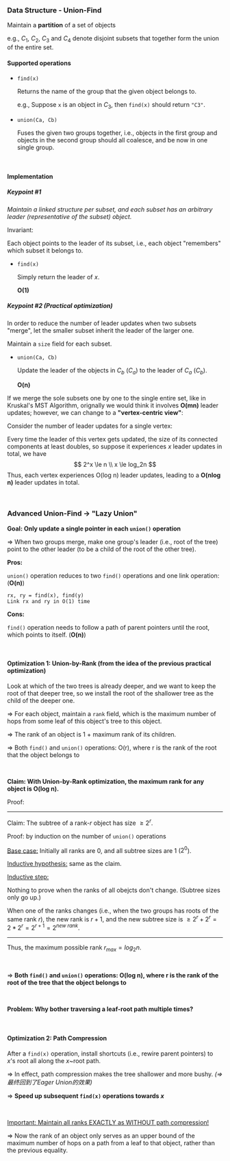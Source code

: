 ### Data Structure - Union-Find

Maintain a **partition** of a set of objects

e.g., $C_1$, $C_2$, $C_3$ and $C_4$ denote disjoint subsets that together form the union of the entire set.

#### Supported operations

* ``find(x)``

  Returns the name of the group that the given object belongs to.

  e.g., Suppose ``x`` is an object in $C_3$, then ``find(x)`` should return ``"C3"``.


* ``union(Ca, Cb)``

  Fuses the given two groups together, i.e., objects in the first group and objects in the second group should all coalesce, and be now in one single group.

<br>

#### Implementation

##### Keypoint #1

*Maintain a linked structure per subset, and each subset has an arbitrary leader (representative of the subset) object.*

Invariant:

Each object points to the leader of its subset, i.e., each object "remembers" which subset it belongs to.

* ``find(x)``

  Simply return the leader of $x$.

  **O(1)**

##### Keypoint #2 (Practical optimization)

In order to reduce the number of leader updates when two subsets "merge", let the smaller subset inherit the leader of the larger one.

Maintain a ``size`` field for each subset.

* ``union(Ca, Cb)``

  Update the leader of the objects in $C_b$ ($C_a$) to the leader of $C_a$ ($C_b$).

  **O(n)**

If we merge the sole subsets one by one to the single entire set, like in Kruskal's MST Algorithm, orignally we would think it involves **O(mn)** leader updates; however, we can change to a **"vertex-centric view"**:

Consider the number of leader updates for a single vertex:

Every time the leader of this vertex gets updated, the size of its connected components at least doubles, so suppose it experiences $x$ leader updates in total, we have
$$
2^x \le n \\
x \le log_2n
$$
Thus, each vertex experiences O(log n) leader updates, leading to a **O(nlog n)** leader updates in total.

<br>

### Advanced Union-Find -> "Lazy Union"

**Goal: Only update a single pointer in each ``union()`` operation**

=> When two groups merge, make one group's leader (i.e., root of the tree) point to the other leader (to be a child of the root of the other tree).

**Pros:**

``union()`` operation reduces to two ``find()`` operations and one link operation: (**O(n)**)

```
rx, ry = find(x), find(y)
Link rx and ry in O(1) time
```

**Cons:**

``find()`` operation needs to follow a path of parent pointers until the root, which points to itself. (**O(n)**)

<br>

#### Optimization 1: Union-by-Rank (from the idea of the previous practical optimization)

Look at which of the two trees is already deeper, and we want to keep the root of that deeper tree, so we install the root of the shallower tree as the child of the deeper one.

=> For each object, maintain a ``rank`` field, which is the maximum number of hops from some leaf of this object's tree to this object.

=> The rank of an object is 1 + maximum rank of its children.

=> Both ``find()`` and ``union()`` operations: O(r), where r is the rank of the root that the object belongs to

<br>

**Claim: With Union-by-Rank optimization, the maximum rank for any object is O(log n).**

Proof:

***

Claim: The subtree of a rank-$r$ object has size $\ge 2^r$.

Proof: by induction on the number of ``union()`` operations

<u>Base case:</u> Initially all ranks are 0, and all subtree sizes are 1 ($2^0$).

<u>Inductive hypothesis:</u> same as the claim.

<u>Inductive step:</u>

Nothing to prove when the ranks of all obejcts don't change. (Subtree sizes only go up.)

When one of the ranks changes (i.e., when the two groups has roots of the same rank $r$), the new rank is $r + 1$, and the new subtree size is $\ge 2^r + 2^r = 2 * 2^r = 2^{r+1} = 2^{new \ rank}$.

***

Thus, the maximum possible rank $r_{max} = log_2 n$.

<br>

=> **Both ``find()`` and ``union()`` operations: O(log n), where r is the rank of the root of the tree that the object belongs to**

<br>

**Problem: Why bother traversing a leaf-root path multiple times?**

<br>

#### Optimization 2: Path Compression

After a ``find(x)`` operation, install shortcuts (i.e., rewire parent pointers) to $x$'s root all along the $x$~root path.

=> In effect, path compression makes the tree shallower and more bushy.   *(=> 最终回到了Eager Union的效果)*

=> **Speed up subsequent ``find(x)`` operations towards $x$**

<br>

<u>Important: Maintain all ranks EXACTLY as WITHOUT path compression!</u>

=> Now the rank of an object only serves as an upper bound of the maximum number of hops on a path from a leaf to that object, rather than the previous equality.